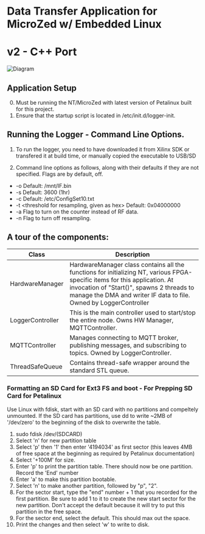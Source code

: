 # Data Transfer Application for MicroZed w/ Embedded Linux
# v2 - C++ Port

![Diagram](https://github.com/christopherbate/MZNTLogger/blob/master/MZNT%20Diagram.png)

## Application Setup 
0. Must be running the NT/MicroZed with latest version of Petalinux built for this project.
1. Ensure that the startup script is located in /etc/init.d/logger-init.

## Running the Logger - Command Line Options.

1. To run the logger, you need to have downloaded it from Xilinx SDK or transfered it at build time, or manually copied the executable to USB/SD

2. Command line options as follows, along with their defaults if they are not specified. Flags are by default, off.
  * -o <output path> Default: /mnt/IF.bin
  * -s <num seconds to run> Default: 3600 (1hr)
  * -c <path to config file> Default: /etc/ConfigSet10.txt
  * -t <threshold for resampling, given as hex> Default: 0x04000000
  * -a Flag to turn on the counter instead of RF data.
  * -n Flag to turn off resampling.

## A tour of the components:

Class | Description
--- | ---
HardwareManager | HardwareManager class contains all the functions for initializing NT, various FPGA-specific items for this application. At invocation of "Start()", spawns 2 threads to manage the DMA and writer IF data to file. Owned by LoggerController
LoggerController | This is the main controller used to start/stop the entire node. Owns HW Manager, MQTTController.
MQTTController | Manages connecting to MQTT broker, publishing messages, and subscribing to topics. Owned by LoggerController.
ThreadSafeQueue| Contains thread-safe wrapper around the standard STL queue.

### Formatting an SD Card for Ext3 FS and boot - For Prepping SD Card for Petalinux

Use Linux with fdisk, start with an SD card with no partitions and compeltely unmounted. If the SD card has partitions, use dd to write ~2MB of '/dev/zero' to the beginning of the disk to overwrite the table.

1. sudo fdisk /dev/(SDCARD)
2. Select 'n' for new partition table
3. Select 'p' then '1' then enter '4194034' as first sector (this leaves 4MB of free space at the beginning as required by Petalinux documentation)
4. Select '+100M' for size.
5. Enter 'p' to print the partition table. There should now be one partition. Record the 'End' number
6. Enter 'a' to make this partition bootable.
7. Select 'n' to make another partition, followed by "p", "2".
8. For the sector start, type the "end" number + 1 that you recorded for the first partition. Be sure to add 1 to it to create the new start sector for the new partition. Don't accept the default because it will try to put this partition in the free space.
9. For the sector end, select the default. This should max out the space.
10. Print the changes and then select 'w' to write to disk.
